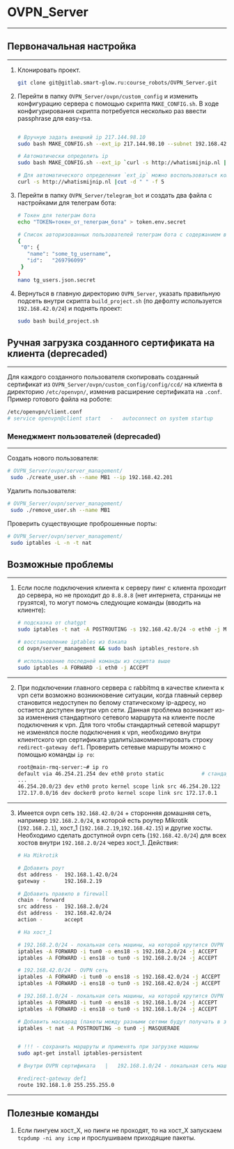 # OVPN_Server
___

## Первоначальная настройка 
___

1. Клонировать проект.

   ```bash
   git clone git@gitlab.smart-glow.ru:course_robots/OVPN_Server.git
   ```

2. Перейти в папку `OVPN_Server/ovpn/custom_config` и изменить конфигурацию сервера
с помощью скрипта `MAKE_CONFIG.sh`. В ходе конфигурирования скрипта потребуется несколько 
раз ввести passphrase для easy-rsa.

   ```bash

   # Вручную задать внешний ip 217.144.98.10
   sudo bash MAKE_CONFIG.sh --ext_ip 217.144.98.10 --subnet 192.168.42.0 --mask 24

   # Автоматически определить ip
   sudo bash MAKE_CONFIG.sh --ext_ip `curl -s http://whatismijnip.nl |cut -d " " -f 5` --subnet 192.168.42.0 --mask 24
   
   # Для автоматического определения `ext_ip` можно воспользоваться командой:
   curl -s http://whatismijnip.nl |cut -d " " -f 5
   ```
   
3. Перейти в папку `OVPN_Server/telegram_bot` и создать два файла с настройками для 
телеграм бота:

   ```bash
   # Токен для телеграм бота
   echo "TOKEN=токен_от_телеграм_бота" > token.env.secret
   
   # Список авторизованных пользователей телеграм бота с содержанием вида: 
   {
    "0": {
      "name": "some_tg_username",
      "id":   "269796099"
    }
   }
   nano tg_users.json.secret   
   ```

4. Вернуться в главную директорию `OVPN_Server`, указать правильную подсеть 
внутри скрипта `build_project.sh` (по дефолту используется `192.168.42.0/24`) 
и поднять проект:

   ```bash
   sudo bash build_project.sh
   ```


## Ручная загрузка созданного сертификата на клиента (deprecaded)
___

Для каждого созданного пользователя скопировать созданный сертификат из `OVPN_Server/ovpn/custom_config/config/ccd/` на 
клиента в директорию `/etc/openvpn/`, изменив расширение сертификата на `.conf`. 
Пример готового файла на роботе:
    
   ```bash
   /etc/openvpn/client.conf
   # service openvpn@client start   -   autoconnect on system startup
   ```
       
    
### Менеджмент пользователей (deprecaded)
___

Создать нового пользователя:
    
   ```bash
   # OVPN_Server/ovpn/server_management/
    sudo ./create_user.sh --name MB1 --ip 192.168.42.201
   ```

Удалить пользователя:
    
   ```bash
   # OVPN_Server/ovpn/server_management/
    sudo ./remove_user.sh --name MB1
   ```

Проверить существующие проброшенные порты:
    
   ```bash
   # OVPN_Server/ovpn/server_management/
    sudo iptables -L -n -t nat
   ```


## Возможные проблемы
___

1. Если после подключения клиента к серверу пинг с клиента проходит 
до сервера, но не проходит до `8.8.8.8` (нет интернета, страницы не грузятся), 
то могут помочь следующие команды (вводить на клиенте):

   ```bash
   # подсказка от chatgpt
   sudo iptables -t nat -A POSTROUTING -s 192.168.42.0/24 -o eth0 -j MASQUERADE

   # восстановление iptables из бэкапа
   cd ovpn/server_management && sudo bash iptables_restore.sh

   # использование последней команды из скрипта выше
   sudo iptables -A FORWARD -i eth0 -j ACCEPT
   ```

___

2. При подключении главного сервера с rabbitmq в качестве клиента к vpn сети 
возможно возникновение ситуации, когда главный сервер становится недоступен по белому 
статическому ip-адресу, но остается доступен внутри vpn сети. Данная проблема возникает 
из-за изменения стандартного сетевого маршрута на клиенте после подключения к vpn. 
Для того чтобы стандартный сетевой маршрут не изменялся после подключения к vpn, 
необходимо внутри клиентского vpn сертификата удалить\закомментировать строку 
`redirect-gateway def1`.
Проверить сетевые маршруты можно с помощью команды `ip ro`:

   ```bash
   root@main-rmq-server:~# ip ro
   default via 46.254.21.254 dev eth0 proto static            # стандартный сетевой маршрут
   ...
   46.254.20.0/23 dev eth0 proto kernel scope link src 46.254.20.122
   172.17.0.0/16 dev docker0 proto kernel scope link src 172.17.0.1
   ```

___

3. Имеется ovpn сеть `192.168.42.0/24` + сторонняя домашняя сеть, например `192.168.2.0/24`, в которой есть роутер Mikrotik (`192.168.2.1`), 
хост_1 (`192.168.2.19`,`192.168.42.15`) и другие хосты. Необходимо сделать доступной ovpn сеть (`192.168.42.0/24`) для всех хостов 
внутри `192.168.2.0/24` через хост_1. Действия:

   ```bash
   # На Mikrotik 
   
   # Добавить роут
   dst address -  192.168.1.42.0/24
   gateway -      192.168.2.19
   
   # Добавить правило в firewall
   chain - forward
   src address -  192.168.2.0/24
   dst address -  192.168.42.0/24
   action -       accept
   ```

   ```bash
   # На хост_1 

   # 192.168.2.0/24 - локальная сеть машины, на которой крутится OVPN клиент
   iptables -A FORWARD -i tun0 -o ens18 -s 192.168.2.0/24 -j ACCEPT
   iptables -A FORWARD -i ens18 -o tun0 -s 192.168.2.0/24 -j ACCEPT

   # 192.168.42.0/24 - OVPN сеть
   iptables -A FORWARD -i tun0 -o ens18 -s 192.168.42.0/24 -j ACCEPT
   iptables -A FORWARD -i ens18 -o tun0 -s 192.168.42.0/24 -j ACCEPT

   # 192.168.1.0/24 - локальная сеть машины, на которой крутится OVPN сервер
   iptables -A FORWARD -i tun0 -o ens18 -s 192.168.1.0/24 -j ACCEPT
   iptables -A FORWARD -i ens18 -o tun0 -s 192.168.1.0/24 -j ACCEPT
   
   # Добавить маскарад (пакеты между разными сетями будут получать в заголовках адреса гейтвеев) 
   iptables -t nat -A POSTROUTING -o tun0 -j MASQUERADE


   # !!! - сохранить маршруты и применять при загрузке машины
   sudo apt-get install iptables-persistent
   ```
   

   ```bash
   # Внутри OVPN сертификата   |   192.168.1.0/24 - локальная сеть машины, на которой крутится OVPN сервер

   #redirect-gateway def1
   route 192.168.1.0 255.255.255.0
   ```

___
## Полезные команды

1. Если пингуем хост_Х, но пинги не проходят, то на хост_Х запускаем `tcpdump -ni any icmp` и прослушиваем приходящие пакеты. 
